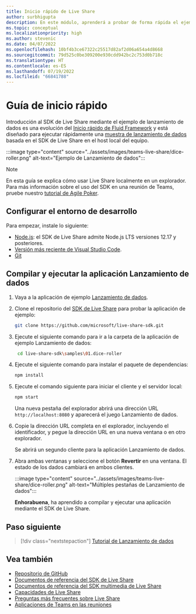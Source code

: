 ```yaml
---
title: Inicio rápido de Live Share
author: surbhigupta
description: En este módulo, aprenderá a probar de forma rápida el ejemplo de Lanzamiento de dados
ms.topic: conceptual
ms.localizationpriority: high
ms.author: stevenic
ms.date: 04/07/2022
ms.openlocfilehash: 10bf4b3ce67322c25517d82af2d06a654a4d8668
ms.sourcegitcommit: 79d525c0be309200e930cdd942bc2c753d0b718c
ms.translationtype: HT
ms.contentlocale: es-ES
ms.lasthandoff: 07/19/2022
ms.locfileid: "66841788"
---
```

# <a name="quick-start-guide"></a>Guía de inicio rápido

Introducción al SDK de Live Share mediante el ejemplo de lanzamiento de dados es una evolución del [Inicio rápido de Fluid Framework](https://fluidframework.com/docs/start/quick-start/) y está diseñado para ejecutar rápidamente una [muestra de lanzamiento de dados](https://github.com/microsoft/live-share-sdk/tree/main/samples/01.dice-roller) basada en el SDK de Live Share en el host local del equipo.

:::image type="content" source="../assets/images/teams-live-share/dice-roller.png" alt-text="Ejemplo de Lanzamiento de dados":::

> [!NOTE]
> En esta guía se explica cómo usar Live Share localmente en un explorador. Para más información sobre el uso del SDK en una reunión de Teams, pruebe nuestro [tutorial de Agile Poker](../sbs-teams-live-share.yml).

## <a name="set-up-your-development-environment"></a>Configurar el entorno de desarrollo

Para empezar, instale lo siguiente:

* [Node.js](https://nodejs.org/en/download): el SDK de Live Share admite Node.js LTS versiones 12.17 y posteriores.
* [Versión más reciente de Visual Studio Code](https://code.visualstudio.com/).
* [Git](https://git-scm.com/downloads)

## <a name="build-and-run-the-dice-roller-app"></a>Compilar y ejecutar la aplicación Lanzamiento de dados

1. Vaya a la aplicación de ejemplo [Lanzamiento de dados](https://github.com/microsoft/live-share-sdk/tree/main/samples/01.dice-roller).

1. Clone el repositorio del [SDK de Live Share](https://github.com/microsoft/live-share-sdk) para probar la aplicación de ejemplo:

    ```bash
    git clone https://github.com/microsoft/live-share-sdk.git
    ```

1. Ejecute el siguiente comando para ir a la carpeta de la aplicación de ejemplo Lanzamiento de dados:

   ```bash
    cd live-share-sdk\samples\01.dice-roller
   ```

1. Ejecute el siguiente comando para instalar el paquete de dependencias:

    ```bash
    npm install
    ```

1. Ejecute el comando siguiente para iniciar el cliente y el servidor local:

   ```bash
   npm start
   ```
  
     Una nueva pestaña del explorador abrirá una dirección URL `http://localhost:8080` y aparecerá el juego Lanzamiento de dados.

1. Copie la dirección URL completa en el explorador, incluyendo el identificador, y pegue la dirección URL en una nueva ventana o en otro explorador.

   Se abrirá un segundo cliente para la aplicación Lanzamiento de dados.

1. Abra ambas ventanas y seleccione el botón **Revertir** en una ventana. El estado de los dados cambiará en ambos clientes.

    :::image type="content" source="../assets/images/teams-live-share/dice-roller.png" alt-text="Múltiples pestañas de Lanzamiento de dados":::
  
   **Enhorabuena**, ha aprendido a compilar y ejecutar una aplicación mediante el SDK de Live Share.

## <a name="next-step"></a>Paso siguiente

> [!div class="nextstepaction"]
> [Tutorial de Lanzamiento de dados](teams-live-share-tutorial.md)

## <a name="see-also"></a>Vea también

* [Repositorio de GitHub](https://github.com/microsoft/live-share-sdk)
* [Documentos de referencia del SDK de Live Share](/javascript/api/@microsoft/live-share/)
* [Documentos de referencia del SDK multimedia de Live Share](/javascript/api/@microsoft/live-share-media/)
* [Capacidades de Live Share](teams-live-share-capabilities.md)
* [Preguntas más frecuentes sobre Live Share](teams-live-share-faq.md)
* [Aplicaciones de Teams en las reuniones](teams-apps-in-meetings.md)
